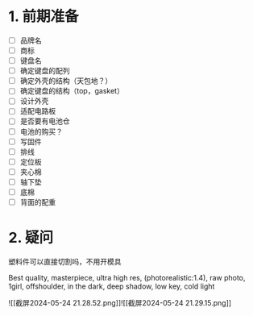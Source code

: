 
# 1. 前期准备
- [ ] 品牌名
- [ ] 商标
- [ ] 键盘名
- [ ] 确定键盘的配列
- [ ] 确定外壳的结构（天包地？）
- [ ] 确定键盘的结构（top，gasket）
- [ ] 设计外壳
- [ ] 适配电路板
- [ ] 是否要有电池仓
- [ ] 电池的购买？
- [ ] 写固件
- [ ] 排线
- [ ] 定位板
- [ ] 夹心棉
- [ ] 轴下垫
- [ ] 底棉
- [ ] 背面的配重

# 2. 疑问
塑料件可以直接切割吗，不用开模具






Best quality, masterpiece, ultra high res, (photorealistic:1.4), raw photo, 1girl, offshoulder, in the dark, deep shadow, low key, cold light

![[截屏2024-05-24 21.28.52.png]]![[截屏2024-05-24 21.29.15.png]]